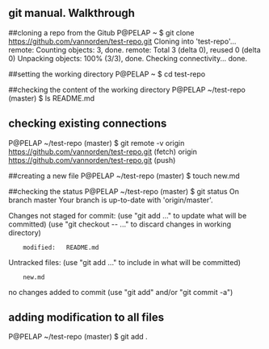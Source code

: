 ## git manual. Walkthrough

##cloning a repo from the Gitub
P@PELAP ~
$ git clone https://github.com/vannorden/test-repo.git
Cloning into 'test-repo'...
remote: Counting objects: 3, done.
remote: Total 3 (delta 0), reused 0 (delta 0)
Unpacking objects: 100% (3/3), done.
Checking connectivity... done.


##setting the working directory
P@PELAP ~
$ cd test-repo


##checking the content of the working directory
P@PELAP ~/test-repo (master)
$ ls
README.md

## checking existing connections
P@PELAP ~/test-repo (master)
$ git remote -v
origin  https://github.com/vannorden/test-repo.git (fetch)
origin  https://github.com/vannorden/test-repo.git (push)


##creating a new file
P@PELAP ~/test-repo (master)
$ touch new.md


##checking the status
P@PELAP ~/test-repo (master)
$ git status
On branch master
Your branch is up-to-date with 'origin/master'.

Changes not staged for commit:
  (use "git add <file>..." to update what will be committed)
  (use "git checkout -- <file>..." to discard changes in working directory)

        modified:   README.md

Untracked files:
  (use "git add <file>..." to include in what will be committed)

        new.md

no changes added to commit (use "git add" and/or "git commit -a")


## adding modification to all files
P@PELAP ~/test-repo (master)
$ git add .

